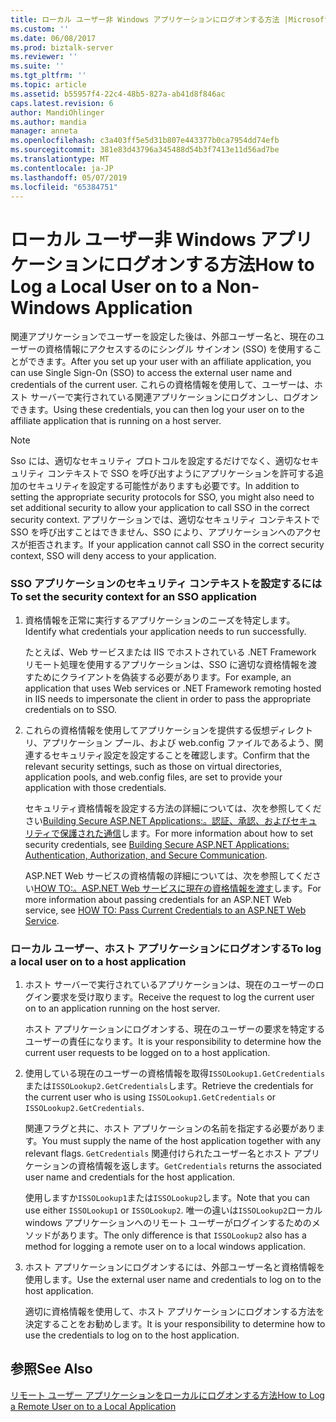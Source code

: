 ```yaml
---
title: ローカル ユーザー非 Windows アプリケーションにログオンする方法 |Microsoft Docs
ms.custom: ''
ms.date: 06/08/2017
ms.prod: biztalk-server
ms.reviewer: ''
ms.suite: ''
ms.tgt_pltfrm: ''
ms.topic: article
ms.assetid: b55957f4-22c4-48b5-827a-ab41d8f846ac
caps.latest.revision: 6
author: MandiOhlinger
ms.author: mandia
manager: anneta
ms.openlocfilehash: c3a403ff5e5d31b807e443377b0ca7954dd74efb
ms.sourcegitcommit: 381e83d43796a345488d54b3f7413e11d56ad7be
ms.translationtype: MT
ms.contentlocale: ja-JP
ms.lasthandoff: 05/07/2019
ms.locfileid: "65384751"
---
```

# <a name="how-to-log-a-local-user-on-to-a-non-windows-application"></a><span data-ttu-id="dc142-102">ローカル ユーザー非 Windows アプリケーションにログオンする方法</span><span class="sxs-lookup"><span data-stu-id="dc142-102">How to Log a Local User on to a Non-Windows Application</span></span>
<span data-ttu-id="dc142-103">関連アプリケーションでユーザーを設定した後は、外部ユーザー名と、現在のユーザーの資格情報にアクセスするのにシングル サインオン (SSO) を使用することができます。</span><span class="sxs-lookup"><span data-stu-id="dc142-103">After you set up your user with an affiliate application, you can use Single Sign-On (SSO) to access the external user name and credentials of the current user.</span></span> <span data-ttu-id="dc142-104">これらの資格情報を使用して、ユーザーは、ホスト サーバーで実行されている関連アプリケーションにログオンし、ログオンできます。</span><span class="sxs-lookup"><span data-stu-id="dc142-104">Using these credentials, you can then log your user on to the affiliate application that is running on a host server.</span></span>  
  
> [!NOTE]
>  <span data-ttu-id="dc142-105">Sso には、適切なセキュリティ プロトコルを設定するだけでなく、適切なセキュリティ コンテキストで SSO を呼び出すようにアプリケーションを許可する追加のセキュリティを設定する可能性がありますも必要です。</span><span class="sxs-lookup"><span data-stu-id="dc142-105">In addition to setting the appropriate security protocols for SSO, you might also need to set additional security to allow your application to call SSO in the correct security context.</span></span> <span data-ttu-id="dc142-106">アプリケーションでは、適切なセキュリティ コンテキストで SSO を呼び出すことはできません、SSO により、アプリケーションへのアクセスが拒否されます。</span><span class="sxs-lookup"><span data-stu-id="dc142-106">If your application cannot call SSO in the correct security context, SSO will deny access to your application.</span></span>  
  
### <a name="to-set-the-security-context-for-an-sso-application"></a><span data-ttu-id="dc142-107">SSO アプリケーションのセキュリティ コンテキストを設定するには</span><span class="sxs-lookup"><span data-stu-id="dc142-107">To set the security context for an SSO application</span></span>  
  
1.  <span data-ttu-id="dc142-108">資格情報を正常に実行するアプリケーションのニーズを特定します。</span><span class="sxs-lookup"><span data-stu-id="dc142-108">Identify what credentials your application needs to run successfully.</span></span>  
  
     <span data-ttu-id="dc142-109">たとえば、Web サービスまたは IIS でホストされている .NET Framework リモート処理を使用するアプリケーションは、SSO に適切な資格情報を渡すためにクライアントを偽装する必要があります。</span><span class="sxs-lookup"><span data-stu-id="dc142-109">For example, an application that uses Web services or .NET Framework remoting hosted in IIS needs to impersonate the client in order to pass the appropriate credentials on to SSO.</span></span>  
  
2.  <span data-ttu-id="dc142-110">これらの資格情報を使用してアプリケーションを提供する仮想ディレクトリ、アプリケーション プール、および web.config ファイルであるよう、関連するセキュリティ設定を設定することを確認します。</span><span class="sxs-lookup"><span data-stu-id="dc142-110">Confirm that the relevant security settings, such as those on virtual directories, application pools, and web.config files, are set to provide your application with those credentials.</span></span>  
  
     <span data-ttu-id="dc142-111">セキュリティ資格情報を設定する方法の詳細については、次を参照してください[Building Secure ASP.NET Applications:。認証、承認、およびセキュリティで保護された通信](http://go.microsoft.com/fwlink/?LinkId=193906)します。</span><span class="sxs-lookup"><span data-stu-id="dc142-111">For more information about how to set security credentials, see [Building Secure ASP.NET Applications: Authentication, Authorization, and Secure Communication](http://go.microsoft.com/fwlink/?LinkId=193906).</span></span>  
  
     <span data-ttu-id="dc142-112">ASP.NET Web サービスの資格情報の詳細については、次を参照してください[HOW TO:。ASP.NET Web サービスに現在の資格情報を渡す](http://go.microsoft.com/fwlink/?LinkId=193907)します。</span><span class="sxs-lookup"><span data-stu-id="dc142-112">For more information about passing credentials for an ASP.NET Web service, see [HOW TO: Pass Current Credentials to an ASP.NET Web Service](http://go.microsoft.com/fwlink/?LinkId=193907).</span></span>  
  
### <a name="to-log-a-local-user-on-to-a-host-application"></a><span data-ttu-id="dc142-113">ローカル ユーザー、ホスト アプリケーションにログオンする</span><span class="sxs-lookup"><span data-stu-id="dc142-113">To log a local user on to a host application</span></span>  
  
1.  <span data-ttu-id="dc142-114">ホスト サーバーで実行されているアプリケーションは、現在のユーザーのログイン要求を受け取ります。</span><span class="sxs-lookup"><span data-stu-id="dc142-114">Receive the request to log the current user on to an application running on the host server.</span></span>  
  
     <span data-ttu-id="dc142-115">ホスト アプリケーションにログオンする、現在のユーザーの要求を特定するユーザーの責任になります。</span><span class="sxs-lookup"><span data-stu-id="dc142-115">It is your responsibility to determine how the current user requests to be logged on to a host application.</span></span>  
  
2.  <span data-ttu-id="dc142-116">使用している現在のユーザーの資格情報を取得`ISSOLookup1.GetCredentials`または`ISSOLookup2.GetCredentials`します。</span><span class="sxs-lookup"><span data-stu-id="dc142-116">Retrieve the credentials for the current user who is using `ISSOLookup1.GetCredentials` or `ISSOLookup2.GetCredentials`.</span></span>  
  
     <span data-ttu-id="dc142-117">関連フラグと共に、ホスト アプリケーションの名前を指定する必要があります。</span><span class="sxs-lookup"><span data-stu-id="dc142-117">You must supply the name of the host application together with any relevant flags.</span></span> <span data-ttu-id="dc142-118">`GetCredentials` 関連付けられたユーザー名とホスト アプリケーションの資格情報を返します。</span><span class="sxs-lookup"><span data-stu-id="dc142-118">`GetCredentials` returns the associated user name and credentials for the host application.</span></span>  
  
     <span data-ttu-id="dc142-119">使用しますか`ISSOLookup1`または`ISSOLookup2`します。</span><span class="sxs-lookup"><span data-stu-id="dc142-119">Note that you can use either `ISSOLookup1` or `ISSOLookup2`.</span></span> <span data-ttu-id="dc142-120">唯一の違いは`ISSOLookup2`ローカル windows アプリケーションへのリモート ユーザーがログインするためのメソッドがあります。</span><span class="sxs-lookup"><span data-stu-id="dc142-120">The only difference is that `ISSOLookup2` also has a method for logging a remote user on to a local windows application.</span></span>  
  
3.  <span data-ttu-id="dc142-121">ホスト アプリケーションにログオンするには、外部ユーザー名と資格情報を使用します。</span><span class="sxs-lookup"><span data-stu-id="dc142-121">Use the external user name and credentials to log on to the host application.</span></span>  
  
     <span data-ttu-id="dc142-122">適切に資格情報を使用して、ホスト アプリケーションにログオンする方法を決定することをお勧めします。</span><span class="sxs-lookup"><span data-stu-id="dc142-122">It is your responsibility to determine how to use the credentials to log on to the host application.</span></span>  
  
## <a name="see-also"></a><span data-ttu-id="dc142-123">参照</span><span class="sxs-lookup"><span data-stu-id="dc142-123">See Also</span></span>  
 [<span data-ttu-id="dc142-124">リモート ユーザー アプリケーションをローカルにログオンする方法</span><span class="sxs-lookup"><span data-stu-id="dc142-124">How to Log a Remote User on to a Local Application</span></span>](../core/how-to-log-a-remote-user-on-to-a-local-application.md)